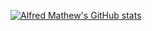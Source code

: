 [![Alfred Mathew's GitHub stats](https://github-readme-stats.vercel.app/api?username=jhonboy121&theme=vision-friendly-dark&count_private=true&include_all_commits=true&show_icons=true)](https://github.com/anuraghazra/github-readme-stats)
